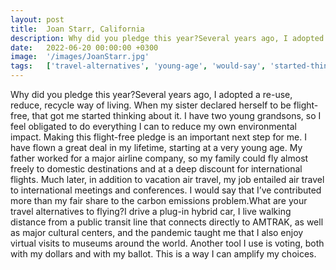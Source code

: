 ```yaml
---
layout: post
title:  Joan Starr, California
description: Why did you pledge this year?Several years ago, I adopted a re-use, reduce, recycle way of living. When my sister declared herself to be flight-free, ...
date:   2022-06-20 00:00:00 +0300
image:  '/images/JoanStarr.jpg'
tags:   ['travel-alternatives', 'young-age', 'would-say', 'started-thinking', 'sister-declared', 'pandemic-taught', 'museums-around', 'much-later']
---
```

Why did you pledge this year?Several years ago, I adopted a re-use, reduce, recycle way of living. When my sister declared herself to be flight-free, that got me started thinking about it. I have two young grandsons, so I feel obligated to do everything I can to reduce my own environmental impact. Making this flight-free pledge is an important next step for me. I have flown a great deal in my lifetime, starting at a very young age. My father worked for a major airline company, so my family could fly almost freely to domestic destinations and at a deep discount for international flights. Much later, in addition to vacation air travel, my job entailed air travel to international meetings and conferences. I would say that I’ve contributed more than my fair share to the carbon emissions problem.What are your travel alternatives to flying?I drive a plug-in hybrid car, I live walking distance from a public transit line that connects directly to AMTRAK, as well as major cultural centers, and the pandemic taught me that I also enjoy virtual visits to museums around the world. Another tool I use is voting, both with my dollars and with my ballot. This is a way I can amplify my choices.

